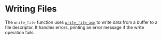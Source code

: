 # Writing Files
The `write_file` function uses [`write_file_asm`](../Assembly/Write-Files.md) to write data from a buffer to a file descriptor. It handles errors, printing an error message if the write operation fails.